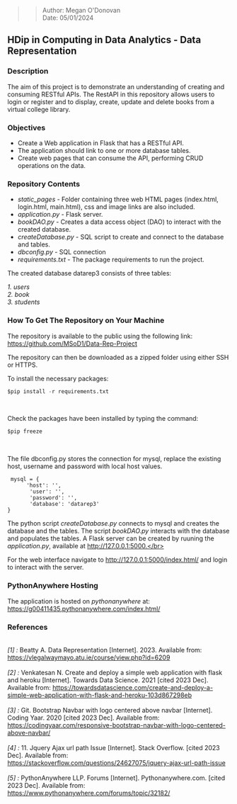 >> Author: Megan O'Donovan  
>> Date: 05/01/2024

## HDip in Computing in Data Analytics - Data Representation

### Description

The aim of this project is to demonstrate an understanding of creating and consuming RESTful APIs. The RestAPI in this repository allows users to login or register and to display, create, update and delete books from a virtual college library.

### Objectives
- Create a Web application in Flask that has a RESTful API.</br>
- The application should link to one or more database tables.</br>
- Create web pages that can consume the API, performing CRUD operations on the data.</br>

### Repository Contents

- *static_pages* -  Folder containing three web HTML pages (index.html, login.html, main.html), css and image links are also included.</br>
- *application.py* -  Flask server.</br>
- *bookDAO.py* -  Creates a data access object (DAO) to interact with the created database.</br>
- *createDatabase.py* -  SQL script to create and connect to the database and tables.</br>
- *dbconfig.py* -  SQL connection</br>
- *requirements.txt* -  The package requirements to run the project.</br>


The created database datarep3 consists of three tables:</br>

*1. users*</br>
*2. book*</br>
*3. students*</br>


### How To Get The Repository on Your Machine</br>


The repository is available to the public using the following link:</br>
https://github.com/MSoD1/Data-Rep-Project</br>

The repository can then be downloaded as a zipped folder using either SSH or HTTPS. </br>

To install the necessary packages:</br>
```python
$pip install -r requirements.txt
```
</br>

Check the packages have been installed by typing the command:</br>
 ```python
$pip freeze
```
</br>
 
The file dbconfig.py stores the connection for mysql, replace the existing host, username and password with local host values.</br>

     mysql = {
          'host': '',
           'user': '',
           'password': '',
           'database': 'datarep3'
    }

The python script *createDatabase.py* connects to mysql and creates the database and the tables. The script *bookDAO.py* interacts with the database and populates the tables. A Flask server can be created by ruuning the *application.py*, available at http://127.0.0.1:5000.</br>

For the web interface navigate to http://127.0.0.1:5000/index.html/ and login to interact with the server.</br>

### PythonAnywhere Hosting

The application is hosted on *pythonanywhere* at: https://g00411435.pythonanywhere.com/index.html/</br>

### References
<br />  *[1] :* Beatty A. Data Representation [Internet]. 2023. Available from: https://vlegalwaymayo.atu.ie/course/view.php?id=6209 <br />
<br />  *[2] :* Venkatesan N. Create and deploy a simple web application with flask and heroku [Internet]. Towards Data Science. 2021 [cited 2023 Dec]. Available from: https://towardsdatascience.com/create-and-deploy-a-simple-web-application-with-flask-and-heroku-103d867298eb <br />
<br />  *[3] :* Git. Bootstrap Navbar with logo centered above navbar [Internet]. Coding Yaar. 2020 [cited 2023 Dec]. Available from: https://codingyaar.com/responsive-bootstrap-navbar-with-logo-centered-above-navbar/ <br />
<br />  *[4] :* 11. Jquery Ajax url path Issue [Internet]. Stack Overflow. [cited 2023 Dec]. Available from: https://stackoverflow.com/questions/24627075/jquery-ajax-url-path-issue <br />
<br />  *[5] :* PythonAnywhere LLP. Forums [Internet]. Pythonanywhere.com. [cited 2023 Dec]. Available from: https://www.pythonanywhere.com/forums/topic/32182/ <br />

